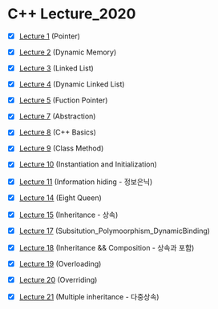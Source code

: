 # C++ Lecture_2020

- [x] [Lecture 1](https://github.com/graceFor/C-_Lecture_2020/tree/master/Lecture%201) (Pointer)
- [x] [Lecture 2](https://github.com/graceFor/C-_Lecture_2020/tree/master/Lecture%202) (Dynamic Memory)
- [x] [Lecture 3](https://github.com/graceFor/C-_Lecture_2020/tree/master/Lecture%203) (Linked List)
- [x] [Lecture 4](https://github.com/graceFor/C-_Lecture_2020/tree/master/Lecture%204) (Dynamic Linked List)
- [x] [Lecture 5](https://github.com/graceFor/C-_Lecture_2020/tree/master/Lecture%205) (Fuction Pointer)
- [x] [Lecture 7](https://github.com/graceFor/C-_Lecture_2020/tree/master/Lecture%207) (Abstraction)
- [x] [Lecture 8](https://github.com/graceFor/C-_Lecture_2020/tree/master/Lecture%209) (C++ Basics)
- [x] [Lecture 9](https://github.com/graceFor/C-_Lecture_2020/tree/master/Lecture%209) (Class Method)
- [x] [Lecture 10](https://github.com/graceFor/C-_Lecture_2020/tree/master/Lecture%2010) (Instantiation and Initialization)
- [x] [Lecture 11](https://github.com/graceFor/C-_Lecture_2020/tree/master/Lecture%2011) (Information hiding - 정보은닉)

- [x] [Lecture 14](https://github.com/graceFor/C-_Lecture_2020/tree/master/Lecture%2014) (Eight Queen)

- [x] [Lecture 15](https://github.com/graceFor/C-_Lecture_2020/tree/master/Lecture%2015) (Inheritance - 상속)

- [x] [Lecture 17](https://github.com/graceFor/C-_Lecture_2020/tree/master/Lecture%2017) (Subsitution_Polymoorphism_DynamicBinding)

- [x] [Lecture 18](https://github.com/graceFor/C-_Lecture_2020/tree/master/Lecture%2018) (Inheritance && Composition - 상속과 포함)

- [x] [Lecture 19](https://github.com/graceFor/C-_Lecture_2020/tree/master/Lecture%2019) (Overloading)

- [x] [Lecture 20](https://github.com/graceFor/C-_Lecture_2020/tree/master/Lecture%2020) (Overriding)

- [x] [Lecture 21](https://github.com/graceFor/C-_Lecture_2020/tree/master/Lecture%2021) (Multiple inheritance - 다중상속)
